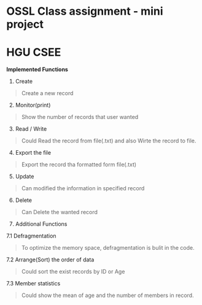 # OSSL Class assignment - mini project
# HGU CSEE



**Implemented Functions**
1.	Create
> Create a new record 
2.	Monitor(print)
> Show the number of records that user wanted
3.	Read / Write
> Could Read the record from file(.txt) and also Wirte the record to file.
4.	Export the file
> Export the record tha formatted form file(.txt)
5.	Update
> Can modified the information in specified record
6.	Delete
> Can Delete the wanted record
7.	Additional Functions

  7.1 Defragmentation
  > To optimize the memory space, defragmentation is bulit in the code.
  
  7.2 Arrange(Sort) the order of data
  > Could sort the exist records by ID or Age
  
  7.3 Member statistics
  > Could show the mean of age and the number of members in record.
